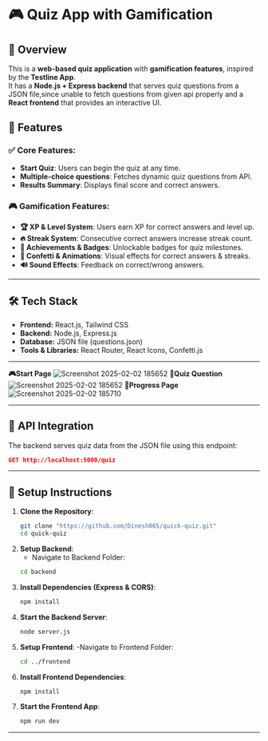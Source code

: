 # 🎮 Quiz App with Gamification

## 📌 Overview
This is a **web-based quiz application** with **gamification features**, inspired by the **Testline App**.  
It has a **Node.js + Express backend** that serves quiz questions from a JSON file,since unable to fetch questions from given api properly and a **React frontend** that provides an interactive UI.

## 🚀 Features
### ✅ Core Features:
- **Start Quiz**: Users can begin the quiz at any time.
- **Multiple-choice questions**: Fetches dynamic quiz questions from API.
- **Results Summary**: Displays final score and correct answers.

### 🎮 Gamification Features:
- **🏆 XP & Level System**: Users earn XP for correct answers and level up.
- **🔥 Streak System**: Consecutive correct answers increase streak count.
- **🏅 Achievements & Badges**: Unlockable badges for quiz milestones.
- **🎉 Confetti & Animations**: Visual effects for correct answers & streaks.
- **🔊 Sound Effects**: Feedback on correct/wrong answers.

---

## 🛠️ Tech Stack
- **Frontend:** React.js, Tailwind CSS
- **Backend:** Node.js, Express.js
- **Database:** JSON file (questions.json)
- **Tools & Libraries:** React Router, React Icons, Confetti.js

---

**🎮Start Page**
![Screenshot 2025-02-02 185652](https://github.com/user-attachments/assets/9ff40d15-6bb2-4885-92ad-b62ae4d31fea)
**📜Quiz Question** 
![Screenshot 2025-02-02 185652](https://github.com/user-attachments/assets/0b8d0979-5ebe-4dc9-9c11-cfe1398784d2)
**🎯Progress Page**
![Screenshot 2025-02-02 185710](https://github.com/user-attachments/assets/2848fd35-44c5-4d11-9d49-d2ecd4b8b841)

---

## 🔗 API Integration
The backend serves quiz data from the JSON file using this endpoint:

```json
GET http://localhost:5000/quiz
```

---

##  📌 Setup Instructions
1. **Clone the Repository**:
   ```bash
   git clone "https://github.com/Dinesh065/quick-quiz.git"
   cd quick-quiz
2. **Setup Backend**:
   - Navigate to Backend Folder:
   ```bash
   cd backend
3. **Install Dependencies (Express & CORS)**:
   ```bash
   npm install
4. **Start the Backend Server**:
   ```bash
   node server.js
5. **Setup Frontend**:
   -Navigate to Frontend Folder:
   ```bash
   cd ../frontend
6. **Install Frontend Dependencies**:
   ```bash
   npm install
7. **Start the Frontend App**:
   ```bash
   npm run dev

---


